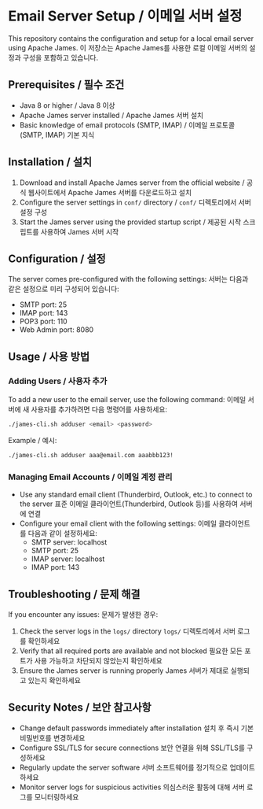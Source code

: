 # Email Server Setup / 이메일 서버 설정

This repository contains the configuration and setup for a local email server using Apache James.
이 저장소는 Apache James를 사용한 로컬 이메일 서버의 설정과 구성을 포함하고 있습니다.

## Prerequisites / 필수 조건

- Java 8 or higher / Java 8 이상
- Apache James server installed / Apache James 서버 설치
- Basic knowledge of email protocols (SMTP, IMAP) / 이메일 프로토콜(SMTP, IMAP) 기본 지식

## Installation / 설치

1. Download and install Apache James server from the official website / 공식 웹사이트에서 Apache James 서버를 다운로드하고 설치
2. Configure the server settings in `conf/` directory / `conf/` 디렉토리에서 서버 설정 구성
3. Start the James server using the provided startup script / 제공된 시작 스크립트를 사용하여 James 서버 시작

## Configuration / 설정

The server comes pre-configured with the following settings:
서버는 다음과 같은 설정으로 미리 구성되어 있습니다:

- SMTP port: 25
- IMAP port: 143
- POP3 port: 110
- Web Admin port: 8080

## Usage / 사용 방법

### Adding Users / 사용자 추가

To add a new user to the email server, use the following command:
이메일 서버에 새 사용자를 추가하려면 다음 명령어를 사용하세요:

```bash
./james-cli.sh adduser <email> <password>
```

Example / 예시:
```bash
./james-cli.sh adduser aaa@email.com aaabbb123!
```

### Managing Email Accounts / 이메일 계정 관리

- Use any standard email client (Thunderbird, Outlook, etc.) to connect to the server
  표준 이메일 클라이언트(Thunderbird, Outlook 등)를 사용하여 서버에 연결
- Configure your email client with the following settings:
  이메일 클라이언트를 다음과 같이 설정하세요:
  - SMTP server: localhost
  - SMTP port: 25
  - IMAP server: localhost
  - IMAP port: 143

## Troubleshooting / 문제 해결

If you encounter any issues:
문제가 발생한 경우:

1. Check the server logs in the `logs/` directory
   `logs/` 디렉토리에서 서버 로그를 확인하세요
2. Verify that all required ports are available and not blocked
   필요한 모든 포트가 사용 가능하고 차단되지 않았는지 확인하세요
3. Ensure the James server is running properly
   James 서버가 제대로 실행되고 있는지 확인하세요

## Security Notes / 보안 참고사항

- Change default passwords immediately after installation
  설치 후 즉시 기본 비밀번호를 변경하세요
- Configure SSL/TLS for secure connections
  보안 연결을 위해 SSL/TLS를 구성하세요
- Regularly update the server software
  서버 소프트웨어를 정기적으로 업데이트하세요
- Monitor server logs for suspicious activities
  의심스러운 활동에 대해 서버 로그를 모니터링하세요